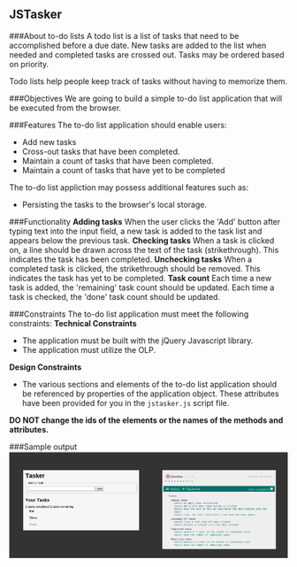 JSTasker
---------------------------------------

###About to-do lists
A todo list is a list of tasks that need to be accomplished before a due date. New tasks are added to the list when needed and completed tasks are crossed out. Tasks may be ordered based on priority.

Todo lists help people keep track of tasks without having to memorize them.

###Objectives
We are going to build a simple to-do list application that will be executed from the browser.

###Features
The to-do list application should enable users:
  + Add new tasks
  + Cross-out tasks that have been completed.
  + Maintain a count of tasks that have been completed.
  + Maintain a count of tasks that have yet to be completed

The to-do list appliction may possess additional features such as:
  + Persisting the tasks to the browser's local storage.

###Functionality
**Adding tasks**
  When the user clicks the 'Add' button after typing text into the input field, a new task is added to the task list and appears below the previous task.
**Checking tasks**
  When a task is clicked on, a line should be drawn across the text of the task (strikethrough). This indicates the task has been completed.
**Unchecking tasks**
  When a completed task is clicked, the strikethrough should be removed. This indicates the task has yet to be completed.
**Task count**
  Each time a new task is added, the 'remaining' task count should be updated. Each time a task is checked, the 'done' task count should be updated.

###Constraints
The to-do list application must meet the following constraints:
**Technical Constraints**
  + The application must be built with the jQuery Javascript library.
  + The application must utilize the OLP.

**Design Constraints**
  + The various sections and elements of the to-do list application should be referenced by properties of the application object. These attributes have been provided for you in the `jstasker.js` script file.

  **DO NOT change the ids of the elements or the names of the methods and attributes.**

###Sample output
![JSTasker](jstasker_output.png)


